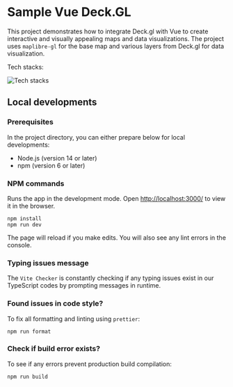 # Sample Vue Deck.GL

This project demonstrates how to integrate Deck.gl with Vue to create interactive and visually appealing maps and data visualizations. The project uses `maplibre-gl` for the base map and various layers from Deck.gl for data visualization.

Tech stacks:

![Tech stacks](https://skillicons.dev/icons?i=vite,vue,ts,css,html,npm,vercel)

## Local developments

### Prerequisites

In the project directory, you can either prepare below for local developments:

- Node.js (version 14 or later)
- npm (version 6 or later)

### NPM commands

Runs the app in the development mode. Open [http://localhost:3000/](http://localhost:3000/) to view it in the browser.

```
npm install
npm run dev
```

The page will reload if you make edits.
You will also see any lint errors in the console.

### Typing issues message

The `Vite Checker` is constantly checking if any typing issues exist in
our TypeScript codes by prompting messages in runtime.

### Found issues in code style?

To fix all formatting and linting using `prettier`:

```
npm run format
```

### Check if build error exists?

To see if any errors prevent production build compilation:

```
npm run build
```
